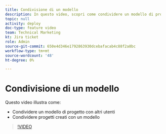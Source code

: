 ```yaml
---
title: Condivisione di un modello
description: In questo video, scopri come condividere un modello di progetto con altri utenti e condividere progetti creati con un modello.
topic: null
activity: deploy
doc-type: feature video
team: Technical Marketing
kt: Jira ticket
role: Admin
source-git-commit: 650e4d346e1792863930dcebafacab4c88f2a8bc
workflow-type: tm+mt
source-wordcount: '48'
ht-degree: 0%

---
```


# Condivisione di un modello

Questo video illustra come:

* Condividere un modello di progetto con altri utenti
* Condividere progetti creati con un modello

>[!VIDEO](https://video.tv.adobe.com/v/335211/?quality=12&learn=on)
